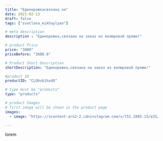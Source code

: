 ```yaml
---
title: "Единорожкасвязана на"
date: 2021-02-13
draft: false
tags: ["svetlana_mikhaylyan"]

# meta description
description : "Единорожка,связана на заказ из велюровой пряжи!"

# product Price
price: "3000"
priceBefore: "3600.0"

# Product Short Description
shortDescription: "Единорожка,связана на заказ из велюровой пряжи!"

#product ID
productID: "CLObvb1hxd0"

# type must be "products"
type: "products"

# product Images
# first image will be shown in the product page
images:
  - image: "https://scontent-arn2-2.cdninstagram.com/v/t51.2885-15/e35/149329244_4993675697341025_7309201156543932332_n.jpg?se=7&tp=1&_nc_ht=scontent-arn2-2.cdninstagram.com&_nc_cat=105&_nc_ohc=4Dcn9G1I5kAAX9V0kRR&ccb=7-4&oh=49dae2b15df90cb9905a4fa9346d7a21&oe=608190CE&_nc_sid=86f79a&ig_cache_key=MjUwODA2NDA0OTQ1MjIyNjQyMA%3D%3D.2-ccb7-4"

---
```

lorem

